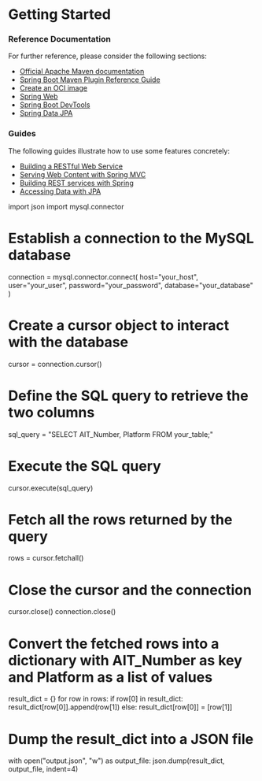 # Getting Started

### Reference Documentation

For further reference, please consider the following sections:

* [Official Apache Maven documentation](https://maven.apache.org/guides/index.html)
* [Spring Boot Maven Plugin Reference Guide](https://docs.spring.io/spring-boot/docs/2.7.9/maven-plugin/reference/html/)
* [Create an OCI image](https://docs.spring.io/spring-boot/docs/2.7.9/maven-plugin/reference/html/#build-image)
* [Spring Web](https://docs.spring.io/spring-boot/docs/2.7.9/reference/htmlsingle/#web)
* [Spring Boot DevTools](https://docs.spring.io/spring-boot/docs/2.7.9/reference/htmlsingle/#using.devtools)
* [Spring Data JPA](https://docs.spring.io/spring-boot/docs/2.7.9/reference/htmlsingle/#data.sql.jpa-and-spring-data)

### Guides

The following guides illustrate how to use some features concretely:

* [Building a RESTful Web Service](https://spring.io/guides/gs/rest-service/)
* [Serving Web Content with Spring MVC](https://spring.io/guides/gs/serving-web-content/)
* [Building REST services with Spring](https://spring.io/guides/tutorials/rest/)
* [Accessing Data with JPA](https://spring.io/guides/gs/accessing-data-jpa/)

import json
import mysql.connector

# Establish a connection to the MySQL database
connection = mysql.connector.connect(
host="your_host",
user="your_user",
password="your_password",
database="your_database"
)

# Create a cursor object to interact with the database
cursor = connection.cursor()

# Define the SQL query to retrieve the two columns
sql_query = "SELECT AIT_Number, Platform FROM your_table;"

# Execute the SQL query
cursor.execute(sql_query)

# Fetch all the rows returned by the query
rows = cursor.fetchall()

# Close the cursor and the connection
cursor.close()
connection.close()

# Convert the fetched rows into a dictionary with AIT_Number as key and Platform as a list of values
result_dict = {}
for row in rows:
if row[0] in result_dict:
result_dict[row[0]].append(row[1])
else:
result_dict[row[0]] = [row[1]]

# Dump the result_dict into a JSON file
with open("output.json", "w") as output_file:
json.dump(result_dict, output_file, indent=4)
